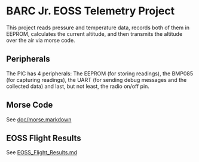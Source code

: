 BARC Jr. EOSS Telemetry Project
===============================

This project reads pressure and temperature data, records both of them in EEPROM, calculates the current altitude, and then transmits the altitude over the air via morse code.

Peripherals
-----------

The PIC has 4 peripherals: The EEPROM (for storing readings), the BMP085 (for capturing readings), the UART (for sending debug messages and the collected data) and last, but not least, the radio on/off pin. 

Morse Code
----------

See [doc/morse.markdown](https://github.com/nickodell/eoss-telemetry/blob/master/doc/morse.markdown)

EOSS Flight Results
-------------------
See [EOSS_Flight_Results.md](https://github.com/barcjr/eoss-telemetry/blob/master/EOSS_Flight_Results.md)